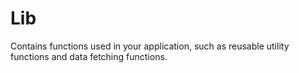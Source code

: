 # Lib

Contains functions used in your application, such as reusable utility functions and data fetching functions.